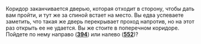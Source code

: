 Коридор заканчивается дверью, которая отходит в сторону, чтобы дать вам пройти, и тут же за спиной встает на место. Вы едва успеваете заметить, что такая же дверь перекрывает проход напротив, но на этот раз открыть ее не удается. Вы же стоите в поперечном коридоре. Пойдете по нему направо ([**394**](#n_394)) или налево ([**552**](#n_552))?

